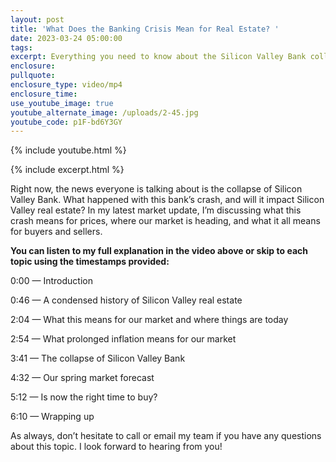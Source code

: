 ```yaml
---
layout: post
title: 'What Does the Banking Crisis Mean for Real Estate? '
date: 2023-03-24 05:00:00
tags:
excerpt: Everything you need to know about the Silicon Valley Bank collapse.
enclosure:
pullquote:
enclosure_type: video/mp4
enclosure_time:
use_youtube_image: true
youtube_alternate_image: /uploads/2-45.jpg
youtube_code: p1F-bd6Y3GY
---
```

{% include youtube.html %}

{% include excerpt.html %}

Right now, the news everyone is talking about is the collapse of Silicon Valley Bank. What happened with this bank’s crash, and will it impact Silicon Valley real estate? In my latest market update, I’m discussing what this crash means for prices, where our market is heading, and what it all means for buyers and sellers.&nbsp;

**You can listen to my full explanation in the video above or skip to each topic using the timestamps provided:**

0:00 — Introduction&nbsp;

0:46 — A condensed history of Silicon Valley real estate

2:04 — What this means for our market and where things are today

2:54 — What prolonged inflation means for our market

3:41 — The collapse of Silicon Valley Bank

4:32 — Our spring market forecast

5:12 — Is now the right time to buy?&nbsp;

6:10 — Wrapping up

As always, don’t hesitate to call or email my team if you have any questions about this topic. I look forward to hearing from you!